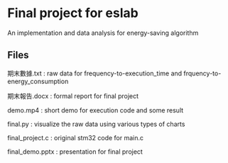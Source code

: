 # Final project for eslab

An implementation and data analysis for energy-saving algorithm

## Files

期末數據.txt : raw data for frequency-to-execution_time and frquency-to-energy_consumption

期末報告.docx : formal report for final project

demo.mp4 : short demo for execution code and some result

final.py : visualize the raw data using various types of charts

final_project.c : original stm32 code for main.c

final_demo.pptx : presentation for final project
